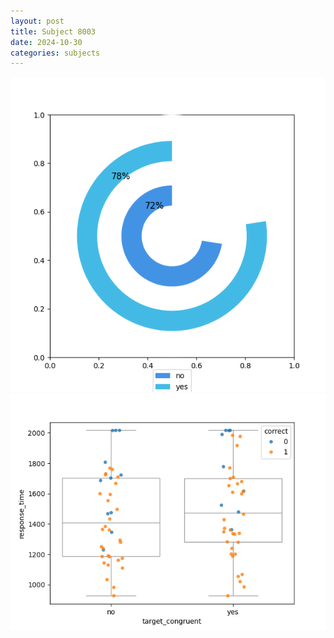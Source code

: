 ```yaml
---
layout: post
title: Subject 8003
date: 2024-10-30
categories: subjects
---
```


![](data/8003/run-5/8003_accuracy_target_congruence.png)
![](data/8003/run-5/8003_rt_congruence.png)
